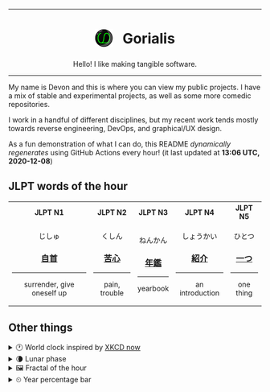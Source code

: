 ***

<h1 align="center">
<sub>
    <img src="readme/resources/avatar.png" height="36">
</sub>
&nbsp;
Gorialis
</h1>
<p align="center">
Hello! I like making tangible software.
</p>

***

My name is Devon and this is where you can view my public projects. I have a mix of stable and experimental projects, as well as some more comedic repositories.

I work in a handful of different disciplines, but my recent work tends mostly towards reverse engineering, DevOps, and graphical/UX design.

As a fun demonstration of what I can do, this README *dynamically regenerates* using GitHub Actions every hour! (it last updated at **13:06 UTC, 2020-12-08**)

<h2>JLPT words of the hour</h2>
<table>
    <tr>
        <th>JLPT N1</th>
        <th>JLPT N2</th>
        <th>JLPT N3</th>
        <th>JLPT N4</th>
        <th>JLPT N5</th>
    </tr>
    <tr>
        <td>
            <p align="center">じしゅ</p>
            <h3 align="center"><b><a href="https://jisho.org/search/%E8%87%AA%E9%A6%96">自首</a></b></h3>
            <hr>
            <p align="center">surrender,<wbr> give oneself up</p>
        </td>
        <td>
            <p align="center">くしん</p>
            <h3 align="center"><b><a href="https://jisho.org/search/%E8%8B%A6%E5%BF%83">苦心</a></b></h3>
            <hr>
            <p align="center">pain,<wbr> trouble</p>
        </td>
        <td>
            <p align="center">ねんかん</p>
            <h3 align="center"><b><a href="https://jisho.org/search/%E5%B9%B4%E9%91%91">年鑑</a></b></h3>
            <hr>
            <p align="center">yearbook</p>
        </td>
        <td>
            <p align="center">しょうかい</p>
            <h3 align="center"><b><a href="https://jisho.org/search/%E7%B4%B9%E4%BB%8B">紹介</a></b></h3>
            <hr>
            <p align="center">an introduction</p>
        </td>
        <td>
            <p align="center">ひとつ</p>
            <h3 align="center"><b><a href="https://jisho.org/search/%E4%B8%80%E3%81%A4">一つ</a></b></h3>
            <hr>
            <p align="center">one thing</p>
        </td>
    </tr>
</table>

<h2>Other things</h2>
<details>
<summary>🕐  World clock inspired by <a href="https://xkcd.com/now">XKCD now</a></summary>

> <img src="generated/now.png" width="512">

</details>
<details>
<summary>🌘 Lunar phase</summary>

The moon is approximately 81.28% through its phase (Waning Crescent).

</details>
<details>
<summary>&#x1f5bc; Fractal of the hour</summary>

> <img src="generated/fractal.png" width="512">

</details>
<details>
<summary>&#x23f2; Year percentage bar</summary>
<pre><code>2020 [██████████████████▁▁] 93.59%</code></pre>
</details>
